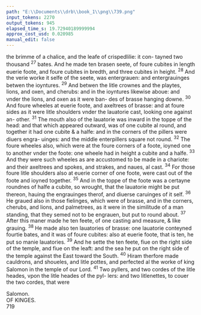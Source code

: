 ```yaml
---
path: "E:\\Documents\\drb\\book_1\\png\\739.png"
input_tokens: 2270
output_tokens: 945
elapsed_time_s: 19.72940189999994
approx_cost_usd: 0.020985
manual_edit: false
---
```

the brimme of a chalice, and the leafe of crispedlilie: it con-
tayned two thousand <sup>27</sup> bates. And he made ten brasen seete,
of foure cubites in length euerie foote, and foure cubites in
bredth, and three cubites in height. <sup>28</sup> And the verie worke
it selfe of the seete, was entergrauen: and entergrauinges
betwen the ioyntures. <sup>29</sup> And betwen the litle crownes and
the playtes, lions, and oxen, and cherubs: and in the ioyntures
likewise aboue: and vnder the lions, and oxen as it were ban-
des of brasse hanging downe. <sup>30</sup> And foure wheeles at euerie
foote, and axeltrees of brasse: and at foure sides as it were
litle shoulders vnder the lauatorie cast, looking one against an-
other. <sup>31</sup> The mouth also of the lauatorie was inward in
the toppe of the head: and that which appeared outward,
was of one cubite al round, and together it had one cubite
& a halfe: and in the corners of the pillers were diuers engra-
uinges: and the middle enterpillers square not round. <sup>32</sup> The
foure wheeles also, which were at the foure corners of a foote,
ioyned one to another vnder the foote: one wheele had in
height a cubite and a halfe. <sup>33</sup> And they were such wheeles as
are accustomed to be made in a chariote: and their axeltrees
and spokes, and strakes, and naues, al cast. <sup>34</sup> For those foure
litle shoulders also at euerie corner of one foote, were cast out
of the foote and ioyned together. <sup>35</sup> And in the toppe of
the foote was a certayne roundnes of halfe a cubite, so
wrought, that the lauatorie might be put thereon, hauing the
engrauinges therof, and diuerse caruinges of it self. <sup>36</sup> He
graued also in those fielinges, which were of brasse, and in
the corners, cherubs, and lions, and palmetrees, as it were in
the similitude of a man standing, that they semed not to be
engrauen, but put to round about. <sup>37</sup> After this maner made
he ten feete, of one casting and measure, & like grauing. <sup>38</sup> He
made also ten lauatories of brasse: one lauatorie conteyned
fourtie bates, and it was of foure cubites: also at euerie foote,
that is ten, he put so manie lauatories. <sup>39</sup> And he sette the ten
feete, fiue on the right side of the temple, and fiue on the
leaft: and the sea he put on the right side of the temple against
the East toward the South. <sup>40</sup> Hiram therfore made cauldrons,
and shoueles, and litle pottes, and perfected al the worke of
king Salomon in the temple of our Lord. <sup>41</sup> Two pyllers, and
two cordes of the litle heades, vpon the litle heades of the pyl-
lers: and two litlenettes, to couer the two cordes, that were

[^1]: :: Batus con-
teyneth about
fiue galons: so
this vessell con
teyned tenne
thousand ga-
lons.

<aside>Salomon.</aside>

<aside>OF KINGES.</aside>

<aside>719</aside>